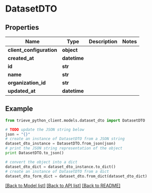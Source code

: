 # DatasetDTO


## Properties

Name | Type | Description | Notes
------------ | ------------- | ------------- | -------------
**client_configuration** | **object** |  | 
**created_at** | **datetime** |  | 
**id** | **str** |  | 
**name** | **str** |  | 
**organization_id** | **str** |  | 
**updated_at** | **datetime** |  | 

## Example

```python
from trieve_python_client.models.dataset_dto import DatasetDTO

# TODO update the JSON string below
json = "{}"
# create an instance of DatasetDTO from a JSON string
dataset_dto_instance = DatasetDTO.from_json(json)
# print the JSON string representation of the object
print DatasetDTO.to_json()

# convert the object into a dict
dataset_dto_dict = dataset_dto_instance.to_dict()
# create an instance of DatasetDTO from a dict
dataset_dto_form_dict = dataset_dto.from_dict(dataset_dto_dict)
```
[[Back to Model list]](../README.md#documentation-for-models) [[Back to API list]](../README.md#documentation-for-api-endpoints) [[Back to README]](../README.md)


